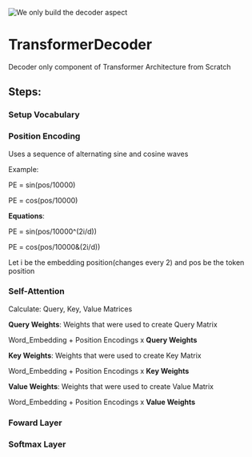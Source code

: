 ![We only build the decoder aspect](https://heidloff.net/assets/img/2023/02/transformers.png)

# TransformerDecoder
Decoder only component of Transformer Architecture from Scratch

## Steps:

### Setup Vocabulary
### Position Encoding

Uses a sequence of alternating sine and cosine waves

Example:

PE = sin(pos/10000)

PE = cos(pos/10000)

**Equations**:

PE = sin(pos/10000^(2i/d))

PE = cos(pos/10000&(2i/d))

Let i be the embedding position(changes every 2) and pos be the token position

### Self-Attention

Calculate: Query, Key, Value Matrices

**Query Weights**: Weights that were used to create Query Matrix

Word_Embedding + Position Encodings x **Query Weights**

**Key Weights**: Weights that were used to create Key Matrix

Word_Embedding + Position Encodings x **Key Weights**

**Value Weights**: Weights that were used to create Value Matrix

Word_Embedding + Position Encodings x **Value Weights**


### Foward Layer
### Softmax Layer



